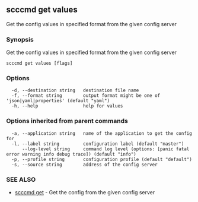 ## scccmd get values

Get the config values in specified format from the given config server

### Synopsis

Get the config values in specified format from the given config server

```
scccmd get values [flags]
```

### Options

```
  -d, --destination string   destination file name
  -f, --format string        output format might be one of 'json|yaml|properties' (default "yaml")
  -h, --help                 help for values
```

### Options inherited from parent commands

```
  -a, --application string   name of the application to get the config for
  -l, --label string         configuration label (default "master")
      --log-level string     command log level (options: [panic fatal error warning info debug trace]) (default "info")
  -p, --profile string       configuration profile (default "default")
  -s, --source string        address of the config server
```

### SEE ALSO

* [scccmd get](scccmd_get.md)	 - Get the config from the given config server

